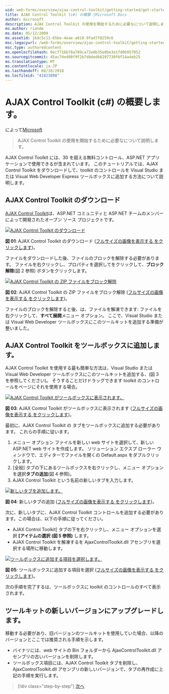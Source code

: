 ```yaml
---
uid: web-forms/overview/ajax-control-toolkit/getting-started/get-started-with-the-ajax-control-toolkit-cs
title: AJAX Control Toolkit (c#) の概要 |Microsoft Docs
author: microsoft
description: AJAX Control Toolkit の使用を開始するために必要なについて説明します。
ms.author: riande
ms.date: 05/12/2009
ms.assetid: 16dc5c11-65be-4eae-a818-9fad7f8259c6
msc.legacyurl: /web-forms/overview/ajax-control-toolkit/getting-started/get-started-with-the-ajax-control-toolkit-cs
msc.type: authoredcontent
ms.openlocfilehash: 6ecf716b78a789ca72e8b35e0be3e1fd0b957052
ms.sourcegitcommit: 45ac74e400f9f2b7dbded66297730f6f14a4eb25
ms.translationtype: MT
ms.contentlocale: ja-JP
ms.lasthandoff: 08/16/2018
ms.locfileid: "41823898"
---
```

<a name="get-started-with-the-ajax-control-toolkit-c"></a>AJAX Control Toolkit (c#) の概要します。
====================
によって[Microsoft](https://github.com/microsoft)

> AJAX Control Toolkit の使用を開始するために必要なについて説明します。


AJAX Control Toolkit には、30 を超える無料コントロール、ASP.NET アプリケーションで使用できるが含まれています。 このチュートリアルでは、AJAX Control Toolkit をダウンロードして、toolkit のコントロールを Visual Studio または Visual Web Developer Express ツールボックスに追加する方法について説明します。

## <a name="downloading-the-ajax-control-toolkit"></a>AJAX Control Toolkit のダウンロード

[AJAX Control Toolkit](http://devexpress.com/act)は、ASP.NET コミュニティと ASP.NET チームのメンバーによって開発されたオープン ソース プロジェクトです。 


[![AJAX Control Toolkit のダウンロード](get-started-with-the-ajax-control-toolkit-cs/_static/image1.jpg)](get-started-with-the-ajax-control-toolkit-cs/_static/image1.png)

**図 01**: AJAX Control Toolkit のダウンロード ([フルサイズの画像を表示する をクリックします](get-started-with-the-ajax-control-toolkit-cs/_static/image2.png))。


ファイルをダウンロードした後、ファイルのブロックを解除する必要があります。 ファイルを右クリックし、プロパティを選択してをクリックして、**ブロック解除**(図 2 参照) ボタンをクリックします。


[![AJAX Control Toolkit の ZIP ファイルをブロック解除](get-started-with-the-ajax-control-toolkit-cs/_static/image2.jpg)](get-started-with-the-ajax-control-toolkit-cs/_static/image3.png)

**図 02**: AJAX Control Toolkit の ZIP ファイルをブロック解除 ([フルサイズの画像を表示する をクリックします](get-started-with-the-ajax-control-toolkit-cs/_static/image4.png))。


ファイルのブロックを解除すると後、は、ファイルを解凍できます: ファイルを右クリックして、**すべて展開**メニュー オプション。 ここで、Visual Studio または Visual Web Developer ツールボックスにこのツールキットを追加する準備が整いました。

## <a name="adding-the-ajax-control-toolkit-to-the-toolbox"></a>AJAX Control Toolkit をツールボックスに追加します。

AJAX Control Toolkit を使用する最も簡単な方法は、Visual Studio または Visual Web Developer ツールボックスにこのツールキットを追加する、(図 3 を参照してください)。 そうすることだけドラッグできます toolkit のコントロールをページにそれを使用する場合。


[![AJAX Control Toolkit がツールボックスに表示されます。](get-started-with-the-ajax-control-toolkit-cs/_static/image3.jpg)](get-started-with-the-ajax-control-toolkit-cs/_static/image5.png)

**図 03**: AJAX Control Toolkit がツールボックスに表示されます ([フルサイズの画像を表示する をクリックします](get-started-with-the-ajax-control-toolkit-cs/_static/image6.png))。


最初に、AJAX Control Toolkit の タブをツールボックスに追加する必要があります。 これらの手順に従います。

1. メニュー オプション ファイルを新しい web サイトを選択して、新しい ASP.NET web サイトを作成します。 ソリューション エクスプ ローラー ウィンドウで、エディターでファイルを開くの Default.aspx をダブルクリックします。
2. [全般] タブの下にあるツールボックスを右クリックし、メニュー オプションを選択**タブの追加**(図 4 参照)。
3. AJAX Control Toolkit という名前の新しいタブを入力します。


[![新しいタブを追加します。](get-started-with-the-ajax-control-toolkit-cs/_static/image4.jpg)](get-started-with-the-ajax-control-toolkit-cs/_static/image7.png)

**図 04**: 新しいタブの追加 ([フルサイズの画像を表示する をクリックします](get-started-with-the-ajax-control-toolkit-cs/_static/image8.png))。


次に、新しいタブに、AJAX Control Toolkit コントロールを追加する必要があります。この場合は、以下の手順に従ってください。

- AJAX Control Toolkit] タブの下を右クリックし、メニュー オプションを選択 **[アイテムの選択 (図 5 参照)** します。
- AJAX Control Toolkit を解凍するを AjaxControlToolkit.dll アセンブリを選択する場所に移動します。


[![ツールボックスに追加する項目を選択します。](get-started-with-the-ajax-control-toolkit-cs/_static/image5.jpg)](get-started-with-the-ajax-control-toolkit-cs/_static/image9.png)

**図 05**: ツールボックスに追加する項目を選択 ([フルサイズの画像を表示する をクリックします](get-started-with-the-ajax-control-toolkit-cs/_static/image10.png))。


次の手順を完了するは、ツールボックスに toolkit のコントロールのすべて表示されます。

## <a name="upgrading-to-a-new-version-of-the-toolkit"></a>ツールキットの新しいバージョンにアップグレードします。

移動する必要があり、旧バージョンのツールキットを使用していた場合、以降のバージョンとここでは推奨される手順を示します。

- バイナリには、web サイトの Bin フォルダーから AjaxControlToolkit.dll アセンブリの古いバージョンを削除します。
- ツールボックス項目には、AJAX Control Toolkit タブを削除し、AjaxControlToolkit.dll アセンブリの新しいバージョンで、タブの再作成に上記の手順を実行します。

> [!div class="step-by-step"]
> [次へ](using-ajax-control-toolkit-controls-and-control-extenders-cs.md)
